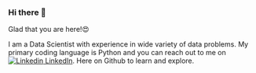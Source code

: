 ### Hi there 👋

Glad that you are here!😍 

I am a Data Scientist with experience in wide variety of data problems. My primary coding language is Python and you can reach out to me on [![Linkedin](https://i.stack.imgur.com/gVE0j.png) LinkedIn](https://www.linkedin.com/in/vikraant-pai-5086a39b/). Here on Github to learn and explore. 

<!--
**vikpy/vikpy** is a ✨ _special_ ✨ repository because its `README.md` (this file) appears on your GitHub profile.

Here are some ideas to get you started:

- 🔭 I’m currently working on ...
- 🌱 I’m currently learning ...
- 👯 I’m looking to collaborate on ...
- 🤔 I’m looking for help with ...
- 💬 Ask me about ...
- 📫 How to reach me: ...
- 😄 Pronouns: ...
- ⚡ Fun fact: ...
-->
